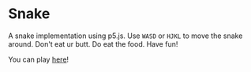 Snake
====================

A snake implementation using p5.js.
Use `WASD` or `HJKL` to move the snake around.
Don't eat ur butt.
Do eat the food.
Have fun!

You can play [here](https://ajone239.github.io/p5_snake/)!
